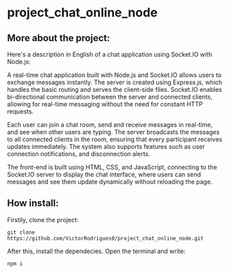 # project_chat_online_node

## More about the project: 

Here's a description in English of a chat application using Socket.IO with Node.js:

A real-time chat application built with Node.js and Socket.IO allows users to exchange messages instantly. The server is created using Express.js, which handles the basic routing and serves the client-side files. Socket.IO enables bi-directional communication between the server and connected clients, allowing for real-time messaging without the need for constant HTTP requests.

Each user can join a chat room, send and receive messages in real-time, and see when other users are typing. The server broadcasts the messages to all connected clients in the room, ensuring that every participant receives updates immediately. The system also supports features such as user connection notifications, and disconnection alerts.

The front-end is built using HTML, CSS, and JavaScript, connecting to the Socket.IO server to display the chat interface, where users can send messages and see them update dynamically without reloading the page.

## How install: 

Firstily, clone the project:

```clone
git clone https://github.com/VictorRodrigues0/project_chat_online_node.git
```
After this, install the dependecies. Open the terminal and write: 
```terminal
npm i
```


